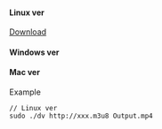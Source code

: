 #### Linux ver

<a href="./LinuxVer/dv" download="dv">Download</a>

#### Windows ver

#### Mac ver

Example
```
// Linux ver
sudo ./dv http://xxx.m3u8 Output.mp4
```
